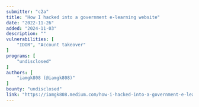 ```yaml
---
submitter: "c2a"
title: "How I hacked into a government e-learning website"
date: "2022-11-26"
added: "2024-11-03"
description: ""
vulnerabilities: [
    "IDOR", "Account takeover"
]
programs: [
    "undisclosed"
]
authors: [
    "iamgk808 (@iamgk808)"
]
bounty: "undisclosed"
link: "https://iamgk808.medium.com/how-i-hacked-into-a-government-e-learning-website-ce8da8fb4ccc"
---
```




